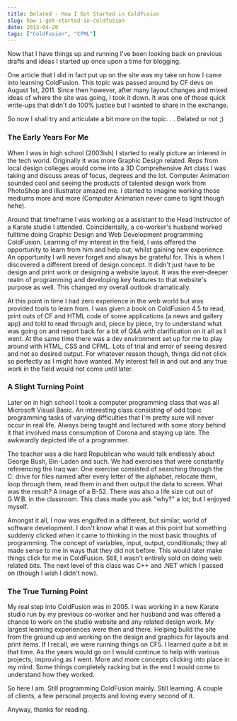 ```yaml
---
title: Belated - How I Got Started in ColdFusion
slug: how-i-got-started-in-coldfusion
date: 2013-04-20
tags: ["ColdFusion", "CFML"]
---
```


Now that I have things up and running I've been looking back on previous drafts and ideas I started up once upon a time for blogging.

One article that I did in fact put up on the site was my take on how I came into learning ColdFusion. This topic was passed around by CF devs on August 1st, 2011. Since then however, after many layout changes and mixed ideas of where the site was going, I took it down. It was one of those quick write-ups that didn't do 100% justice but I wanted to share in the exchange.

So now I shall try and articulate a bit more on the topic. . . Belated or not ;)

### The Early Years For Me

When I was in high school (2003ish) I started to really picture an interest in the tech world. Originally it was more Graphic Design related. Reps from local design colleges would come into a 3D Comprehensive Art class I was taking and discuss areas of focus, degrees and the lot. Computer Animation sounded cool and seeing the products of talented design work from PhotoShop and Illustrator amazed me. I started to imagine working those mediums more and more (Computer Animation never came to light though hehe).

Around that timeframe I was working as a assistant to the Head Instructor of a Karate studio I attended. Coincidentally, a co-worker's husband worked fulltime doing Graphic Design and Web Development programming ColdFusion. Learning of my interest in the field, I was offered the opportunity to learn from him and help out; whilst gaining new experience. An opportunity I will never forget and always be grateful for. This is when I discovered a different breed of design concept. It didn't just have to be design and print work or designing a website layout. It was the ever-deeper realm of programming and developing key features to that website's purpose as well. This changed my overall outlook dramatically.

At this point in time I had zero experience in the web world but was provided tools to learn from. I was given a book on ColdFusion 4.5 to read, print outs of CF and HTML code of some applications (a news and gallery app) and told to read through and, piece by piece, try to understand what was going on and report back for a bit of Q&A with clarification on it all as I went. At the same time there was a dev environment set up for me to play around with HTML, CSS and CFML. Lots of trial and error of seeing desired and not so desired output. For whatever reason though, things did not click so perfectly as I might have wanted. My interest fell in and out and any true work in the field would not come until later.

### A Slight Turning Point

Later on in high school I took a computer programming class that was all Microsoft Visual Basic. An interesting class consisting of odd topic programming tasks of varying difficulties that I'm pretty sure will never occur in real life. Always being taught and lectured with some story behind it that involved mass consumption of Corona and staying up late. The awkwardly depicted life of a programmer.

The teacher was a die hard Republican who would talk endlessly about George Bush, Bin-Laden and such. We had exercises that were constantly referencing the Iraq war. One exercise consisted of searching through the C: drive for files named after every letter of the alphabet, relocate them, loop through them, read them in and then output the data to screen. What was the result? A image of a B-52. There was also a life size cut out of G.W.B. in the classroom. This class made you ask "why?" a lot; but I enjoyed myself.

Amongst it all, I now was engulfed in a different, but similar, world of software development. I don't know what it was at this point but something suddenly clicked when it came to thinking in the most basic thoughts of programming. The concept of variables, input, output, conditionals; they all made sense to me in ways that they did not before. This would later make things click for me in ColdFusion. Still, I wasn't entirely sold on doing web related bits. The next level of this class was C++ and .NET which I passed on (though I wish I didn't now).

### The True Turning Point

My real step into ColdFusion was in 2005. I was working in a new Karate studio run by my previous co-worker and her husband and was offered a chance to work on the studio website and any related design work. My largest learning experiences were then and there. Helping build the site from the ground up and working on the design and graphics for layouts and print items. If I recall, we were running things on CF5. I learned quite a bit in that time. As the years would go on I would continue to help with various projects; improving as I went. More and more concepts clicking into place in my mind. Some things completely racking but in the end I would come to understand how they worked.

So here I am. Still programming ColdFusion mainly. Still learning. A couple of clients, a few personal projects and loving every second of it.

Anyway, thanks for reading.